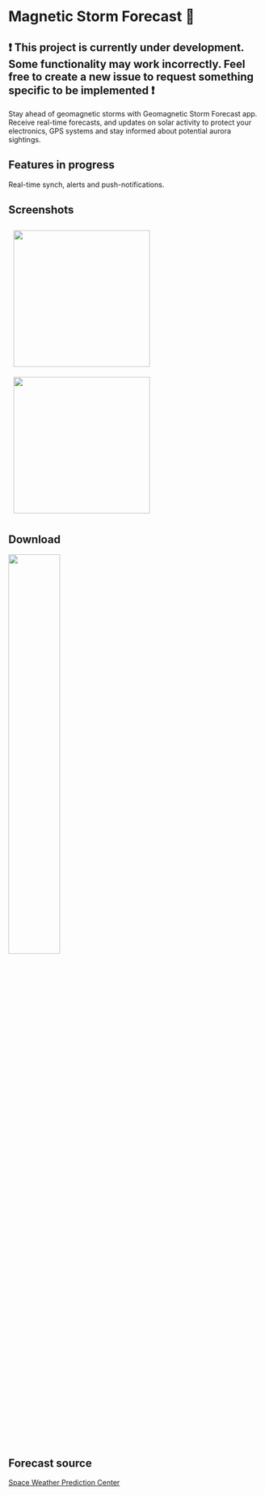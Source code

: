 # Magnetic Storm Forecast 🔮

<h2>❗️ This project is currently under development. Some functionality may work incorrectly. Feel free to create a new issue to request something specific to be implemented ❗️</h2>

Stay ahead of geomagnetic storms with Geomagnetic Storm Forecast app.
Receive real-time forecasts, and updates on solar activity to protect your electronics, GPS systems
and stay informed about potential aurora sightings.

## Features in progress
Real-time synch, alerts and push-notifications.

## Screenshots
[<img src="https://github.com/AndreiShpakovskiy/StormForecast-Android/assets/50966785/21a65b09-ca14-4553-94b3-763d474df1e4" align="center"
width="270" hspace="10" vspace="10">](https://github.com/AndreiShpakovskiy/StormForecast-Android/assets/50966785/21a65b09-ca14-4553-94b3-763d474df1e4)
[<img src="https://github.com/AndreiShpakovskiy/StormForecast-Android/assets/50966785/a80d8969-7526-4bac-967e-206395e73c3b" align="center"
width="270" hspace="10" vspace="10">](https://github.com/AndreiShpakovskiy/StormForecast-Android/assets/50966785/a80d8969-7526-4bac-967e-206395e73c3b)
</p>

## Download
<p align="left">
<a href="https://play.google.com/store/apps/details?id=com.shpakovskiy.dynamicocean">
<img src="https://user-images.githubusercontent.com/50966785/194356537-d1715c40-d603-4611-8644-aa5956e3d1fd.png" width="45%">
</a>
</p>

## Forecast source
[Space Weather Prediction Center](https://www.swpc.noaa.gov/)

